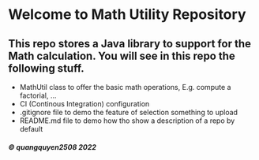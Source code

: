 # Welcome to Math Utility Repository

## This repo stores a Java library to support for the Math calculation. You will see in this repo the following stuff.

* MathUtil class to offer the basic math operations, E.g. compute a factorial, ... 
* CI (Continous Integration) configuration
* .gitignore file to demo the feature of selection something to upload
* README.md file to demo how tho show a description of a repo by default

##### © quangquyen2508 2022